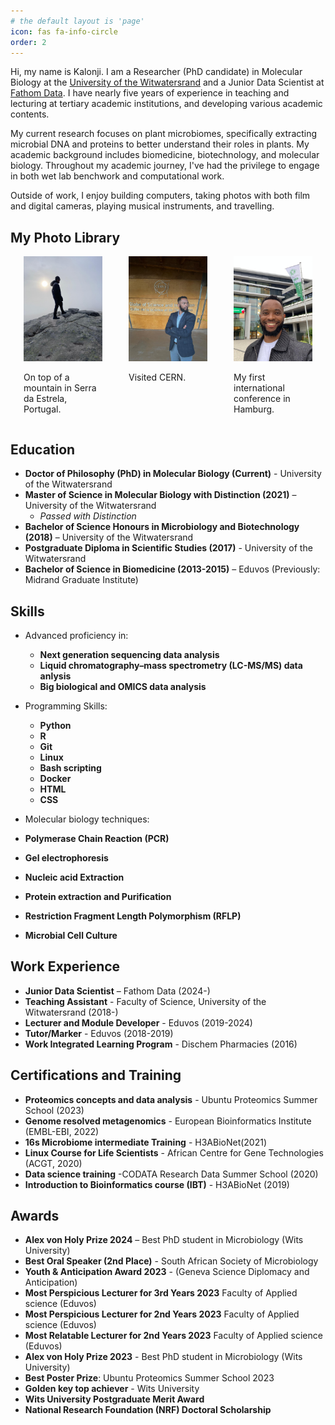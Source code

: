 ```yaml
---
# the default layout is 'page'
icon: fas fa-info-circle
order: 2
---
```



Hi, my name is Kalonji. I am a Researcher (PhD candidate) in Molecular Biology at the [University of the Witwatersrand](https://www.wits.ac.za/) and a Junior Data Scientist at [Fathom Data](https://www.fathomdata.dev/). I have nearly five years of experience in teaching and lecturing at tertiary academic institutions, and developing various academic contents.

My current research focuses on plant microbiomes, specifically extracting microbial DNA and proteins to better understand their roles in plants. My academic background includes biomedicine, biotechnology, and molecular biology. Throughout my academic journey, I've had the privilege to engage in both wet lab benchwork and computational work.

Outside of work, I enjoy building computers, taking photos with both film and digital cameras, playing musical instruments, and travelling.

## My Photo Library

<div style="display: flex; flex-wrap: wrap; justify-content: space-around;">
  <div style="width: 25%;">
    <img src="/assets/img/personal/Serra.jpeg" alt="Serra da Estrela, Portugal" style="width: 100%;">
    <p>On top of a mountain in Serra da Estrela, Portugal.</p>
  </div>
    <div style="width: 25%;">
    <img src="/assets/img/personal/CERN.jpeg" alt="Visit to CERN" style="width: 100%;">
    <p>Visited CERN.</p>
  </div>
  <div style="width: 25%;">
    <img src="/assets/img/personal/Hamburg.jpeg" alt="Conference in Hamburg" style="width: 100%;">
    <p>My first international conference in Hamburg.</p>
  </div>
</div>


## Education

- **Doctor of Philosophy (PhD) in Molecular Biology (Current)** - University of the Witwatersrand
- **Master of Science in Molecular Biology with Distinction (2021)** – University of the Witwatersrand
  - *Passed with Distinction*
- **Bachelor of Science Honours in Microbiology and Biotechnology (2018)** – University of the Witwatersrand
- **Postgraduate Diploma in Scientific Studies (2017)** - University of the Witwatersrand
- **Bachelor of Science in Biomedicine (2013-2015)** – Eduvos (Previously: Midrand Graduate Institute)

## Skills

- Advanced proficiency in:
  - **Next generation sequencing data analysis**
  - **Liquid chromatography–mass spectrometry (LC-MS/MS) data anlysis**
  - **Big biological and OMICS data analysis**

- Programming Skills:
  - **Python** 
  - **R** 
  - **Git** 
  - **Linux** 
  - **Bash scripting** 
  - **Docker** 
  - **HTML** 
  - **CSS** 

- Molecular biology techniques:

- **Polymerase Chain Reaction (PCR)**
- **Gel electrophoresis**
- **Nucleic acid Extraction**
- **Protein extraction and Purification**
- **Restriction Fragment Length Polymorphism (RFLP)**
- **Microbial Cell Culture**

## Work Experience

- **Junior Data Scientist** – Fathom Data (2024-)
- **Teaching Assistant** - Faculty of Science, University of the Witwatersrand (2018-)
- **Lecturer and Module Developer** - Eduvos (2019-2024)
- **Tutor/Marker** - Eduvos (2018-2019)
- **Work Integrated Learning Program** - Dischem Pharmacies (2016)

##  Certifications and Training

- **Proteomics concepts and data analysis** - Ubuntu Proteomics Summer School (2023)
- **Genome resolved metagenomics** - European Bioinformatics Institute  (EMBL-EBI, 2022) 
- **16s Microbiome intermediate Training** - H3ABioNet(2021)
- **Linux Course for Life Scientists** - African Centre for Gene Technologies (ACGT, 2020) 
- **Data science training** -CODATA Research Data Summer School (2020)
- **Introduction to Bioinformatics course (IBT)** - H3ABioNet (2019)

## Awards

- **Alex von Holy Prize 2024** – Best PhD student in Microbiology (Wits University)
- **Best Oral Speaker (2nd Place)** - South African Society of Microbiology
- **Youth & Anticipation Award 2023** - (Geneva Science Diplomacy and Anticipation)
- **Most Perspicious Lecturer for 3rd Years 2023** Faculty of Applied science (Eduvos)
- **Most Perspicious Lecturer for 2nd Years 2023** Faculty of Applied science (Eduvos)
- **Most Relatable Lecturer for 2nd Years 2023** Faculty of Applied science (Eduvos)
- **Alex von Holy Prize 2023** - Best PhD student in Microbiology (Wits University)
- **Best Poster Prize**: Ubuntu Proteomics Summer School 2023
- **Golden key top achiever** - Wits University
- **Wits University Postgraduate Merit Award**
- **National Research Foundation (NRF) Doctoral Scholarship**